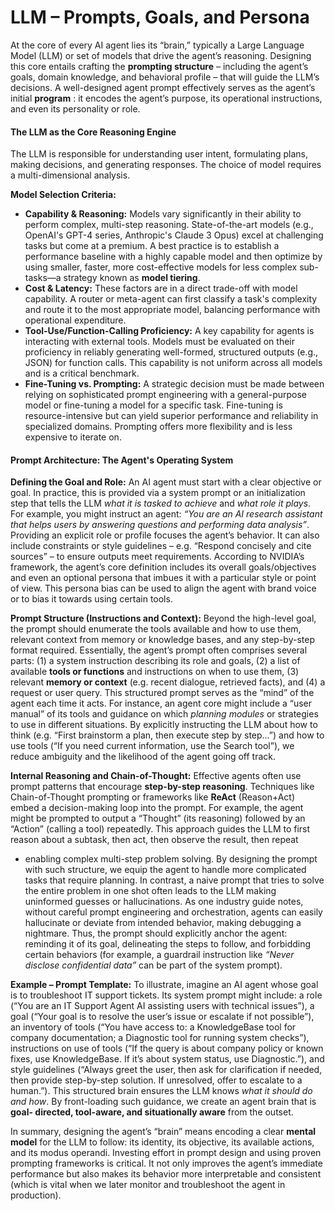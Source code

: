 # LLM – Prompts, Goals, and Persona

At the core of every AI agent lies its “brain,” typically a Large Language Model (LLM) or set of models
that drive the agent’s reasoning. Designing this core entails crafting the **prompting structure** –
including the agent’s goals, domain knowledge, and behavioral profile – that will guide the LLM’s
decisions. A well-designed agent prompt effectively serves as the agent’s initial **program** : it encodes the
agent’s purpose, its operational instructions, and even its personality or role.

#### The LLM as the Core Reasoning Engine

The LLM is responsible for understanding user intent, formulating plans, making decisions, and generating responses. The choice of model requires a multi-dimensional analysis.

**Model Selection Criteria:**
*   **Capability & Reasoning:** Models vary significantly in their ability to perform complex, multi-step reasoning. State-of-the-art models (e.g., OpenAI's GPT-4 series, Anthropic's Claude 3 Opus) excel at challenging tasks but come at a premium. A best practice is to establish a performance baseline with a highly capable model and then optimize by using smaller, faster, more cost-effective models for less complex sub-tasks—a strategy known as **model tiering**.
*   **Cost & Latency:** These factors are in a direct trade-off with model capability. A router or meta-agent can first classify a task's complexity and route it to the most appropriate model, balancing performance with operational expenditure.
*   **Tool-Use/Function-Calling Proficiency:** A key capability for agents is interacting with external tools. Models must be evaluated on their proficiency in reliably generating well-formed, structured outputs (e.g., JSON) for function calls. This capability is not uniform across all models and is a critical benchmark.
*   **Fine-Tuning vs. Prompting:** A strategic decision must be made between relying on sophisticated prompt engineering with a general-purpose model or fine-tuning a model for a specific task. Fine-tuning is resource-intensive but can yield superior performance and reliability in specialized domains. Prompting offers more flexibility and is less expensive to iterate on.


#### Prompt Architecture: The Agent's Operating System

**Defining the Goal and Role:** An AI agent must start with a clear objective or goal. In practice, this is
provided via a system prompt or an initialization step that tells the LLM _what it is tasked to achieve_ and
_what role it plays_. For example, you might instruct an agent: _“You are an AI research assistant that helps
users by answering questions and performing data analysis”_. Providing an explicit role or profile focuses
the agent’s behavior. It can also include constraints or style guidelines – e.g. “Respond concisely and cite
sources” – to ensure outputs meet requirements. According to NVIDIA’s framework, the agent’s core
definition includes its overall goals/objectives and even an optional persona that imbues it with a
particular style or point of view. This persona bias can be used to align the agent with brand voice or to
bias it towards using certain tools.

**Prompt Structure (Instructions and Context):** Beyond the high-level goal, the prompt should
enumerate the tools available and how to use them, relevant context from memory or knowledge
bases, and any step-by-step format required. Essentially, the agent’s prompt often comprises several
parts: 
	(1) a system instruction describing its role and goals, 
	(2) a list of available **tools or functions** and instructions on when to use them,
	(3) relevant **memory or context** (e.g. recent dialogue, retrieved facts), and
	(4) a request or user query. This structured prompt serves as the “mind” of the agent each time it acts. For instance, an agent core might include a “user manual” of its tools and guidance on which _planning modules_ or strategies to use in different situations. By explicitly instructing the LLM about how to think (e.g. “First brainstorm a plan, then execute step by step...”) and how to use tools (“If you need current information, use the Search tool”), we reduce ambiguity and the likelihood of the agent going off track.

**Internal Reasoning and Chain-of-Thought:** Effective agents often use prompt patterns that encourage
**step-by-step reasoning**. Techniques like Chain-of-Thought prompting or frameworks like **ReAct**
(Reason+Act) embed a decision-making loop into the prompt. For example, the agent might be
prompted to output a “Thought” (its reasoning) followed by an “Action” (calling a tool) repeatedly. This
approach guides the LLM to first reason about a subtask, then act, then observe the result, then repeat

- enabling complex multi-step problem solving. By designing the prompt with such structure, we equip
the agent to handle more complicated tasks that require planning. In contrast, a naive prompt that tries
to solve the entire problem in one shot often leads to the LLM making uninformed guesses or
hallucinations. As one industry guide notes, without careful prompt engineering and orchestration,
agents can easily hallucinate or deviate from intended behavior, making debugging a nightmare. Thus,
the prompt should explicitly anchor the agent: reminding it of its goal, delineating the steps to follow,
and forbidding certain behaviors (for example, a guardrail instruction like _“Never disclose confidential
data”_ can be part of the system prompt).

**Example – Prompt Template:** To illustrate, imagine an AI agent whose goal is to troubleshoot IT
support tickets. Its system prompt might include: a role (“You are an IT Support Agent AI assisting users
with technical issues”), a goal (“Your goal is to resolve the user’s issue or escalate if not possible”), an
inventory of tools (“You have access to: a KnowledgeBase tool for company documentation; a
Diagnostic tool for running system checks”), instructions on use of tools (“If the query is about company
policy or known fixes, use KnowledgeBase. If it’s about system status, use Diagnostic.”), and style
guidelines (“Always greet the user, then ask for clarification if needed, then provide step-by-step
solution. If unresolved, offer to escalate to a human.”). This structured brain ensures the LLM knows
_what it should do and how_. By front-loading such guidance, we create an agent brain that is **goal-
directed, tool-aware, and situationally aware** from the outset.

In summary, designing the agent’s “brain” means encoding a clear **mental model** for the LLM to follow:
its identity, its objective, its available actions, and its modus operandi. Investing effort in prompt design
and using proven prompting frameworks is critical. It not only improves the agent’s immediate
performance but also makes its behavior more interpretable and consistent (which is vital when we
later monitor and troubleshoot the agent in production).